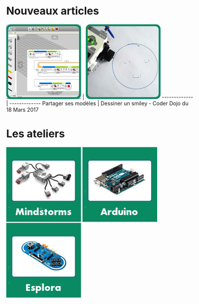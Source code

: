 # Nouveaux articles


[![Mindstorms](blog/images/concepteur.png)](workshops/mindstorms/concepteur/index.md) | 
[![Mindstorms](blog/images/robot-qui-dessine.png)](workshops/mindstorms/robot-qui-dessine/smiley.md)
------------- | ------------- 
Partager ses modèles | Dessiner un smiley - Coder Dojo du 18 Mars 2017

# Les ateliers

[![Mindstorms](images/mindstorms-200-200.jpeg)](workshops/mindstorms)
[![Arduino](images/arduino-200-200.jpeg)](workshops/arduino)
[![Esplora](images/esplora-200-200.jpeg)](workshops/esplora)


